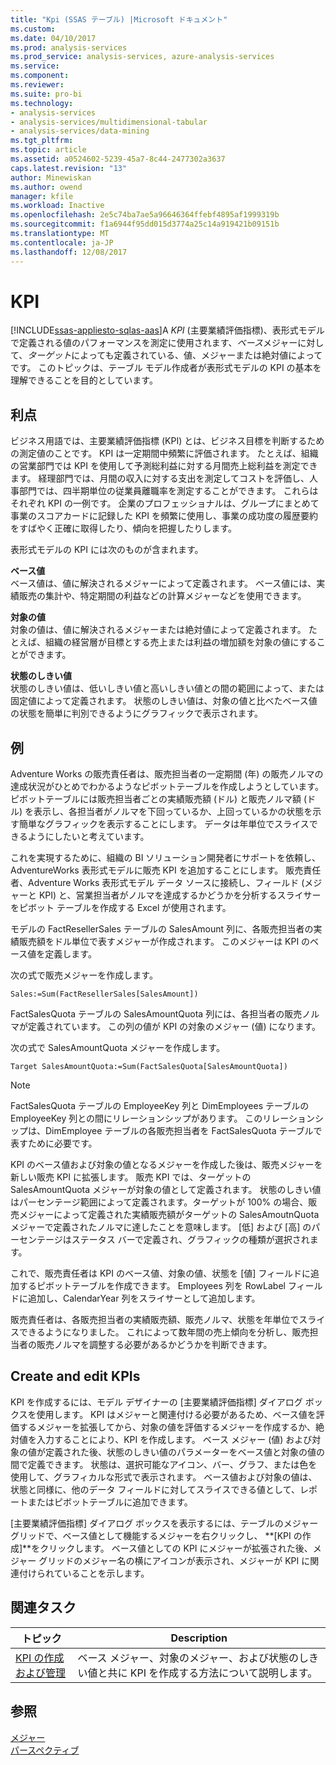 ```yaml
---
title: "Kpi (SSAS テーブル) |Microsoft ドキュメント"
ms.custom: 
ms.date: 04/10/2017
ms.prod: analysis-services
ms.prod_service: analysis-services, azure-analysis-services
ms.service: 
ms.component: 
ms.reviewer: 
ms.suite: pro-bi
ms.technology:
- analysis-services
- analysis-services/multidimensional-tabular
- analysis-services/data-mining
ms.tgt_pltfrm: 
ms.topic: article
ms.assetid: a0524602-5239-45a7-8c44-2477302a3637
caps.latest.revision: "13"
author: Minewiskan
ms.author: owend
manager: kfile
ms.workload: Inactive
ms.openlocfilehash: 2e5c74ba7ae5a96646364ffebf4895af1999319b
ms.sourcegitcommit: f1a6944f95dd015d3774a25c14a919421b09151b
ms.translationtype: MT
ms.contentlocale: ja-JP
ms.lasthandoff: 12/08/2017
---
```

# <a name="kpis"></a>KPI
[!INCLUDE[ssas-appliesto-sqlas-aas](../../includes/ssas-appliesto-sqlas-aas.md)]A *KPI* (主要業績評価指標)、表形式モデルで定義される値のパフォーマンスを測定に使用されます、*ベース*メジャーに対して、*ターゲット*によっても定義されている、値、メジャーまたは絶対値によってです。 このトピックは、テーブル モデル作成者が表形式モデルの KPI の基本を理解できることを目的としています。  
  
##  <a name="bkmk_benefits"></a> 利点  
 ビジネス用語では、主要業績評価指標 (KPI) とは、ビジネス目標を判断するための測定値のことです。 KPI は一定期間中頻繁に評価されます。 たとえば、組織の営業部門では KPI を使用して予測総利益に対する月間売上総利益を測定できます。 経理部門では、月間の収入に対する支出を測定してコストを評価し、人事部門では、四半期単位の従業員離職率を測定することができます。 これらはそれぞれ KPI の一例です。 企業のプロフェッショナルは、グループにまとめて事業のスコアカードに記録した KPI を頻繁に使用し、事業の成功度の履歴要約をすばやく正確に取得したり、傾向を把握したりします。  
  
 表形式モデルの KPI には次のものが含まれます。  
  
 **ベース値**  
 ベース値は、値に解決されるメジャーによって定義されます。 ベース値には、実績販売の集計や、特定期間の利益などの計算メジャーなどを使用できます。  
  
 **対象の値**  
 対象の値は、値に解決されるメジャーまたは絶対値によって定義されます。 たとえば、組織の経営層が目標とする売上または利益の増加額を対象の値にすることができます。  
  
 **状態のしきい値**  
 状態のしきい値は、低いしきい値と高いしきい値との間の範囲によって、または固定値によって定義されます。 状態のしきい値は、対象の値と比べたベース値の状態を簡単に判別できるようにグラフィックで表示されます。  
  
##  <a name="bkmk_example"></a> 例  
 Adventure Works の販売責任者は、販売担当者の一定期間 (年) の販売ノルマの達成状況がひとめでわかるようなピボットテーブルを作成しようとしています。 ピボットテーブルには販売担当者ごとの実績販売額 (ドル) と販売ノルマ額 (ドル) を表示し、各担当者がノルマを下回っているか、上回っているかの状態を示す簡単なグラフィックを表示することにします。 データは年単位でスライスできるようにしたいと考えています。  
  
 これを実現するために、組織の BI ソリューション開発者にサポートを依頼し、AdventureWorks 表形式モデルに販売 KPI を追加することにします。 販売責任者、Adventure Works 表形式モデル データ ソースに接続し、フィールド (メジャーと KPI) と、営業担当者がノルマを達成するかどうかを分析するスライサーをピボット テーブルを作成する Excel が使用されます。  
  
 モデルの FactResellerSales テーブルの SalesAmount 列に、各販売担当者の実績販売額をドル単位で表すメジャーが作成されます。 このメジャーは KPI のベース値を定義します。  
  
 次の式で販売メジャーを作成します。  
  
```  
Sales:=Sum(FactResellerSales[SalesAmount])  
```  
  
 FactSalesQuota テーブルの SalesAmountQuota 列には、各担当者の販売ノルマが定義されています。 この列の値が KPI の対象のメジャー (値) になります。  
  
 次の式で SalesAmountQuota メジャーを作成します。  
  
```  
Target SalesAmountQuota:=Sum(FactSalesQuota[SalesAmountQuota])  
```  
  
> [!NOTE]  
>  FactSalesQuota テーブルの EmployeeKey 列と DimEmployees テーブルの EmployeeKey 列との間にリレーションシップがあります。 このリレーションシップは、DimEmployee テーブルの各販売担当者を FactSalesQuota テーブルで表すために必要です。  
  
 KPI のベース値および対象の値となるメジャーを作成した後は、販売メジャーを新しい販売 KPI に拡張します。 販売 KPI では、ターゲットの SalesAmountQuota メジャーが対象の値として定義されます。 状態のしきい値はパーセンテージ範囲によって定義されます。ターゲットが 100% の場合、販売メジャーによって定義された実績販売額がターゲットの SalesAmoutnQuota メジャーで定義されたノルマに達したことを意味します。 [低] および [高] のパーセンテージはステータス バーで定義され、グラフィックの種類が選択されます。  
  
 これで、販売責任者は KPI のベース値、対象の値、状態を [値] フィールドに追加するピボットテーブルを作成できます。 Employees 列を RowLabel フィールドに追加し、CalendarYear 列をスライサーとして追加します。  
  
 販売責任者は、各販売担当者の実績販売額、販売ノルマ、状態を年単位でスライスできるようになりました。 これによって数年間の売上傾向を分析し、販売担当者の販売ノルマを調整する必要があるかどうかを判断できます。  
  
##  <a name="bkmk_create"></a> Create and edit KPIs  
 KPI を作成するには、モデル デザイナーの [主要業績評価指標] ダイアログ ボックスを使用します。 KPI はメジャーと関連付ける必要があるため、ベース値を評価するメジャーを拡張してから、対象の値を評価するメジャーを作成するか、絶対値を入力することにより、KPI を作成します。 ベース メジャー (値) および対象の値が定義された後、状態のしきい値のパラメーターをベース値と対象の値の間で定義できます。 状態は、選択可能なアイコン、バー、グラフ、または色を使用して、グラフィカルな形式で表示されます。 ベース値および対象の値は、状態と同様に、他のデータ フィールドに対してスライスできる値として、レポートまたはピボットテーブルに追加できます。  
  
 [主要業績評価指標] ダイアログ ボックスを表示するには、テーブルのメジャー グリッドで、ベース値として機能するメジャーを右クリックし、 **[KPI の作成]**をクリックします。 ベース値としての KPI にメジャーが拡張された後、メジャー グリッドのメジャー名の横にアイコンが表示され、メジャーが KPI に関連付けられていることを示します。  
  
##  <a name="bkmk_related_tasks"></a> 関連タスク  
  
|トピック|Description|  
|-----------|-----------------|  
|[KPI の作成および管理](../../analysis-services/tabular-models/create-and-manage-kpis-ssas-tabular.md)|ベース メジャー、対象のメジャー、および状態のしきい値と共に KPI を作成する方法について説明します。|  
  
## <a name="see-also"></a>参照  
 [メジャー](../../analysis-services/tabular-models/measures-ssas-tabular.md)   
 [パースペクティブ](../../analysis-services/tabular-models/perspectives-ssas-tabular.md)  
  
  
